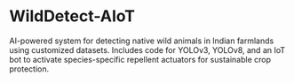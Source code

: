 # WildDetect-AIoT
AI-powered system for detecting native wild animals in Indian farmlands using customized datasets. Includes code for YOLOv3, YOLOv8, and an IoT bot to activate species-specific repellent actuators for sustainable crop protection.
